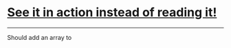 # [See it in action instead of reading it!](https://lele394.github.io/threejs_shenannigans/)
---

Should add an array to 